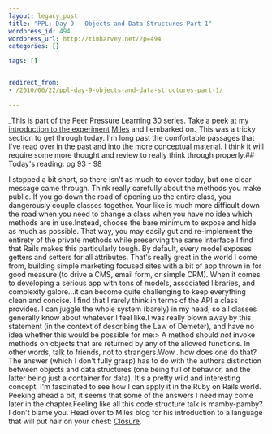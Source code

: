 ```yaml
---
layout: legacy_post
title: "PPL: Day 9 - Objects and Data Structures Part 1"
wordpress_id: 494
wordpress_url: http://timharvey.net/?p=494
categories: []

tags: []


redirect_from:
- /2010/06/22/ppl-day-9-objects-and-data-structures-part-1/

---
```

_This is part of the Peer Pressure Learning 30 series. Take a peek at my [introduction to the experiment](/2010/06/11/peer-pressure-learning-experiment/) [Miles](http://mileszs.com/) and I embarked on._This was a tricky section to get through today. I'm long past the comfortable passages that I've read over in the past and into the more conceptual material. I think it will require some more thought and review to really think through properly.## Today's reading: pg 93 - 98

I stopped a bit short, so there isn't as much to cover today, but one clear message came through. Think really carefully about the methods you make public. If you go down the road of opening up the entire class, you dangerously couple classes together. Your like is much more difficult down the road when you need to change a class when you have no idea which methods are in use.Instead, choose the bare minimum to expose and hide as much as possible. That way, you may easily gut and re-implement the entirety of the private methods while preserving the same interface.I find that Rails makes this particularly tough. By default, every model exposes getters and setters for all attributes. That's really great in the world I come from, building simple marketing focused sites with a bit of app thrown in for good measure (to drive a CMS, email form, or simple CRM). When it comes to developing a serious app with tons of models, associated libraries, and complexity galore...it can become quite challenging to keep everything clean and concise. I find that I rarely think in terms of the API a class provides. I can juggle the whole system (barely) in my head, so all classes generally know about whatever I feel like.I was really blown away by this statement (in the context of describing the Law of Demeter), and have no idea whether this would be possible for me:> A method should _not_ invoke methods on objects that are returned by any of the allowed functions. In other words, talk to friends, not to strangers.Wow...how does one do that? The answer (which I don't fully grasp) has to do with the authors distinction between objects and data structures (one being full of behavior, and the latter being just a container for data). It's a pretty wild and interesting concept. I'm fascinated to see how I can apply it in the Ruby on Rails world. Peeking ahead a bit, it seems that some of the answers I need may come later in the chapter.Feeling like all this code structure talk is mamby-pamby? I don't blame you. Head over to Miles blog for his introduction to a language that will put hair on your chest: [Closure](http://mileszs.com/blog/2010/06/21/ppl30-day-8-clojure.html).
